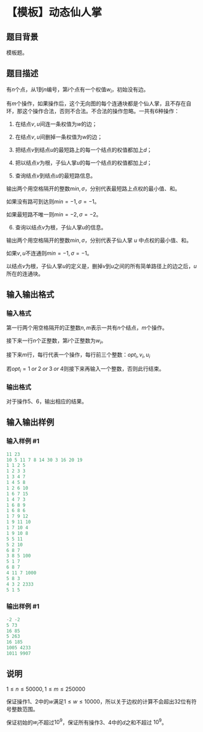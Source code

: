 # 【模板】动态仙人掌

## 题目背景

模板题。

## 题目描述

有$n$个点，从$1$到$n$编号，第$i$个点有一个权值$w_i$，初始没有边。

有$m$个操作，如果操作后，这个无向图的每个连通块都是个仙人掌，且不存在自环，那这个操作合法，否则不合法。不合法的操作忽略。一共有$6$种操作：

1. 在结点$v,u$间连一条权值为$w$的边；

2. 在结点$v,u$间删掉一条权值为$w$的边；

3. 把结点$v$到结点$u$的最短路上的每一个结点的权值都加上$d$；

4. 把以结点$v$为根，子仙人掌$u$的每一个结点的权值都加上$d$；

5. 查询结点$v$到结点$u$的最短路信息。

输出两个用空格隔开的整数$min,\sigma$，分别代表最短路上点权的最小值、和。

如果没有路可到达则$min=-1,\sigma =-1$。

如果最短路不唯一则$min=-2,\sigma =-2$。

6. 查询以结点$v$为根，子仙人掌$u$的信息。

输出两个用空格隔开的整数$min,\sigma$，分别代表子仙人掌 $u$ 中点权的最小值、和。

如果$v,u$不连通则$min=-1,\sigma =-1$。

以结点$v$为根，子仙人掌$u$的定义是，删掉$v$到$u$之间的所有简单路径上的边之后，$u$所在的连通块。

## 输入输出格式

### 输入格式

第一行两个用空格隔开的正整数$n,m$表示一共有$n$个结点，$m$个操作。

接下来一行$n$个正整数，第$i$个正整数为$w_i$。

接下来$m$行，每行代表一个操作，每行前三个整数：$opt_i,v_i,u_i$

若$opt_i=1\; or\; 2\; or\; 3\; or\; 4$则接下来再输入一个整数，否则此行结束。

### 输出格式

对于操作$5$、$6$，输出相应的结果。

## 输入输出样例

### 输入样例 #1

```cpp
11 23
10 5 11 7 8 14 30 3 16 20 19
1 1 2 5
1 2 3 3
1 3 4 7
1 4 5 8
1 2 6 10
1 6 7 15
1 4 7 3
1 6 8 9
1 6 8 6
1 7 9 12
1 9 11 10
1 7 10 4
1 9 10 8
5 5 11
5 2 10
6 8 7
3 8 5 100
5 1 7
6 8 7
4 11 7 1000
5 8 3
4 3 2 2333
5 1 5
```


### 输出样例 #1

```cpp
-2 -2
5 73
16 85
5 263
16 185
1005 4233
1011 9907

```
## 说明

$1 \leq n \leq 50000, 1 \leq m \leq 250000$

保证操作$1$、$2$中的$w$满足$1 \leq w \leq 10000$，所以关于边权的计算不会超出$32$位有符号整数范围。

保证初始的$w_i$不超过$10^9$，保证所有操作$3$、$4$中的$d$之和不超过 $10^9$。

